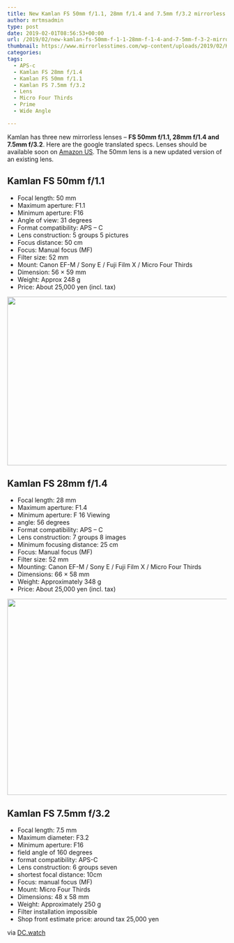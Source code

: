 ```yaml
---
title: New Kamlan FS 50mm f/1.1, 28mm f/1.4 and 7.5mm f/3.2 mirrorless lenses
author: mrtmsadmin
type: post
date: 2019-02-01T08:56:53+00:00
url: /2019/02/new-kamlan-fs-50mm-f-1-1-28mm-f-1-4-and-7-5mm-f-3-2-mirrorless-lenses/
thumbnail: https://www.mirrorlesstimes.com/wp-content/uploads/2019/02/Kamlan-FS-50mm-f1.1-lens.jpg
categories:
tags:
  - APS-c
  - Kamlan FS 28mm f/1.4
  - Kamlan FS 50mm f/1.1
  - Kamlan FS 7.5mm f/3.2
  - Lens
  - Micro Four Thirds
  - Prime
  - Wide Angle

---
```

Kamlan has three new mirrorless lenses &#8211; **FS 50mm f/1.1, 28mm f/1.4 and 7.5mm f/3.2**. Here are the google translated specs. Lenses should be available soon on <a href="https://amzn.to/2UxO3Ca" target="_blank" rel="follow external noopener noreferrer" data-wpel-link="external">Amazon US</a>. The 50mm lens is a new updated version of an existing lens.<!--more-->

## Kamlan FS 50mm f/1.1

  * Focal length: 50 mm
  * Maximum aperture: F1.1
  * Minimum aperture: F16
  * Angle of view: 31 degrees
  * Format compatibility: APS &#8211; C
  * Lens construction: 5 groups 5 pictures
  * Focus distance: 50 cm
  * Focus: Manual focus (MF)
  * Filter size: 52 mm
  * Mount: Canon EF-M / Sony E / Fuji Film X / Micro Four Thirds
  * Dimension: 56 × 59 mm
  * Weight: Approx 248 g
  * Price: About 25,000 yen (incl. tax)

[<img class="aligncenter size-full wp-image-3247" src="https://i1.wp.com/www.mirrorlesstimes.com/wp-content/uploads/2019/02/Kamlan-FS-28mm-f1.4.jpg?resize=600%2C387&#038;ssl=1" alt="" width="600" height="387" srcset="https://i1.wp.com/www.mirrorlesstimes.com/wp-content/uploads/2019/02/Kamlan-FS-28mm-f1.4.jpg?w=800&ssl=1 800w, https://i1.wp.com/www.mirrorlesstimes.com/wp-content/uploads/2019/02/Kamlan-FS-28mm-f1.4.jpg?resize=465%2C300&ssl=1 465w, https://i1.wp.com/www.mirrorlesstimes.com/wp-content/uploads/2019/02/Kamlan-FS-28mm-f1.4.jpg?resize=768%2C495&ssl=1 768w" sizes="(max-width: 600px) 100vw, 600px" data-recalc-dims="1" />][1]

## Kamlan FS 28mm f/1.4

  * Focal length: 28 mm
  * Maximum aperture: F1.4
  * Minimum aperture: F 16 Viewing
  * angle: 56 degrees
  * Format compatibility: APS &#8211; C
  * Lens construction: 7 groups 8 images
  * Minimum focusing distance: 25 cm
  * Focus: Manual focus (MF)
  * Filter size: 52 mm
  * Mounting: Canon EF-M / Sony E / Fuji Film X / Micro Four Thirds
  * Dimensions: 66 × 58 mm
  * Weight: Approximately 348 g
  * Price: About 25,000 yen (incl. tax)

[<img class="aligncenter size-full wp-image-3248" src="https://i1.wp.com/www.mirrorlesstimes.com/wp-content/uploads/2019/02/Kamlan-FS-7.5mm-f3.2.jpg?resize=600%2C450&#038;ssl=1" alt="" width="600" height="450" srcset="https://i1.wp.com/www.mirrorlesstimes.com/wp-content/uploads/2019/02/Kamlan-FS-7.5mm-f3.2.jpg?w=800&ssl=1 800w, https://i1.wp.com/www.mirrorlesstimes.com/wp-content/uploads/2019/02/Kamlan-FS-7.5mm-f3.2.jpg?resize=400%2C300&ssl=1 400w, https://i1.wp.com/www.mirrorlesstimes.com/wp-content/uploads/2019/02/Kamlan-FS-7.5mm-f3.2.jpg?resize=768%2C576&ssl=1 768w" sizes="(max-width: 600px) 100vw, 600px" data-recalc-dims="1" />][2]

## Kamlan FS 7.5mm f/3.2

  * Focal length: 7.5 mm
  * Maximum diameter: F3.2
  * Minimum aperture: F16
  * field angle of 160 degrees
  * format compatibility: APS-C
  * Lens construction: 6 groups seven
  * shortest focal distance: 10cm
  * Focus: manual focus (MF)
  * Mount: Micro Four Thirds
  * Dimensions: 48 x 58 mm
  * Weight: Approximately 250 g
  * Filter installation impossible
  * Shop front estimate price: around tax 25,000 yen

via <a href="https://dc.watch.impress.co.jp/docs/news/1167395.html" target="_blank" rel="follow external noopener noreferrer" data-wpel-link="external">DC.watch</a>

 [1]: https://i1.wp.com/www.mirrorlesstimes.com/wp-content/uploads/2019/02/Kamlan-FS-28mm-f1.4.jpg?ssl=1
 [2]: https://i1.wp.com/www.mirrorlesstimes.com/wp-content/uploads/2019/02/Kamlan-FS-7.5mm-f3.2.jpg?ssl=1
